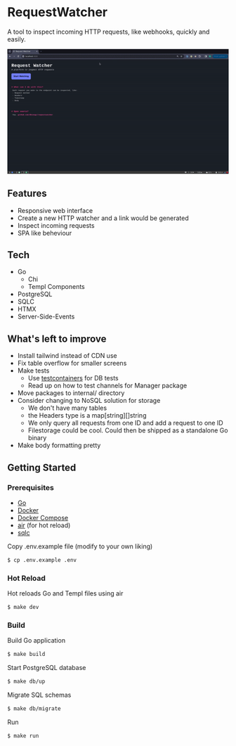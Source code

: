 # RequestWatcher
A tool to inspect incoming HTTP requests, like webhooks, quickly and easily. 

![](https://github.com/dhinogz/requestwatcher/blob/main/docs/demo.gif)

## Features
- Responsive web interface
- Create a new HTTP watcher and a link would be generated
- Inspect incoming requests
- SPA like beheviour

## Tech
- Go
  - Chi
  - Templ Components
- PostgreSQL
- SQLC
- HTMX
- Server-Side-Events

## What's left to improve
- Install tailwind instead of CDN use
- Fix table overflow for smaller screens
- Make tests 
  - Use [testcontainers](https://golang.testcontainers.org/) for DB tests
  - Read up on how to test channels for Manager package
- Move packages to internal/ directory
- Consider changing to NoSQL solution for storage
  - We don't have many tables 
  - the Headers type is a map[string][]string
  - We only query all requests from one ID and add a request to one ID
  - Filestorage could be cool. Could then be shipped as a standalone Go binary
- Make body formatting pretty


## Getting Started
### Prerequisites
- [Go](https://go.dev/)
- [Docker](https://docs.docker.com/)
- [Docker Compose](https://docs.docker.com/compose/)
- [air](https://github.com/cosmtrek/air) (for hot reload)
- [sqlc](https://sqlc.dev/)

Copy .env.example file (modify to your own liking)
```bash
$ cp .env.example .env
```

### Hot Reload
Hot reloads Go and Templ files using air
```bash
$ make dev
```

### Build
Build Go application
```bash
$ make build
```

Start PostgreSQL database
```bash
$ make db/up
```

Migrate SQL schemas
```bash
$ make db/migrate
```

Run
```bash
$ make run
```

